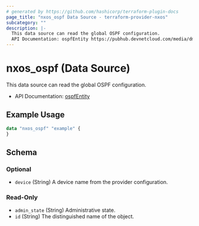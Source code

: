 ```yaml
---
# generated by https://github.com/hashicorp/terraform-plugin-docs
page_title: "nxos_ospf Data Source - terraform-provider-nxos"
subcategory: ""
description: |-
  This data source can read the global OSPF configuration.
  API Documentation: ospfEntity https://pubhub.devnetcloud.com/media/dme-docs-10-2-2/docs/Routing%20and%20Forwarding/ospf:Entity/
---
```


# nxos_ospf (Data Source)

This data source can read the global OSPF configuration.

- API Documentation: [ospfEntity](https://pubhub.devnetcloud.com/media/dme-docs-10-2-2/docs/Routing%20and%20Forwarding/ospf:Entity/)

## Example Usage

```terraform
data "nxos_ospf" "example" {
}
```

<!-- schema generated by tfplugindocs -->
## Schema

### Optional

- `device` (String) A device name from the provider configuration.

### Read-Only

- `admin_state` (String) Administrative state.
- `id` (String) The distinguished name of the object.


